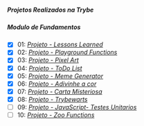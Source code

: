 ##### Projetos Realizados na Trybe

##### Modulo de Fundamentos

- [X] 01: _[Projeto - Lessons Learned]()_
- [X] 02: _[Projeto - Playground Functions]()_
- [X] 03: _[Projeto - Pixel Art](https://aysllanferreira.github.io/pixel-art-project/pixelart.html)_
- [X] 04: _[Projeto - ToDo List]()_
- [X] 05: _[Projeto - Meme Generator]()_
- [X] 06: _[Projeto - Adivinhe a cor]()_
- [X] 07: _[Projeto - Carta Misteriosa]()_
- [X] 08: _[Projeto - Trybewarts]()_
- [ ] 09: _[Projeto - JavaScript- Testes Unitarios]()_
- [ ] 10: _[Projeto - Zoo Functions]()_
